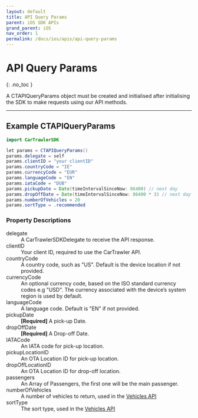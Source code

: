 ```yaml
---
layout: default
title: API Query Params
parent: iOS SDK APIs
grand_parent: iOS
nav_order: 1
permalink: /docs/ios/apis/api-query-params
---
```


# API Query Params

{: .no_toc }

A CTAPIQueryParams object must be created and initialised after initialising the SDK to make requests using our API methods.

---

## Example CTAPIQueryParams

```java
import CarTrawlerSDK

let params = CTAPIQueryParams()  
params.delegate = self
params.clientID = "your clientID"
params.countryCode = "IE"
params.currencyCode = "EUR"
params.languageCode = "EN"
params.iataCode = "DUB"
params.pickupDate = Date(timeIntervalSinceNow: 86400) // next day
params.dropOffDate = Date(timeIntervalSinceNow: 86400 * 3) // next day + 3 days
params.numberOfVehicles = 20
params.sortType = .recommended
```

### Property Descriptions

<dl>
<dt>delegate</dt>
<dd>A CarTrawlerSDKDelegate to receive the API response.</dd>
<dt>clientID</dt>
<dd>Your client ID, required to use the CarTrawler API.</dd>
<dt>countryCode</dt>
<dd>A country code, such as "US". Default is the device location if not provided.</dd>
<dt>currencyCode</dt>
<dd>An optional currency code, based on the ISO standard currency codes e.g "USD". The currency associated with the device’s system region is used by default.</dd>
<dt>languageCode</dt>
<dd>A language code. Default is "EN" if not provided.</dd>
<dt>pickupDate</dt>
<dd><b>[Required]</b> A pick-up Date.</dd>
<dt>dropOffDate</dt>
<dd><b>[Required]</b> A Drop-off Date.</dd>
<dt>IATACode </dt>
<dd>An IATA code for pick-up location.</dd>
<dt>pickupLocationID</dt>
<dd>An OTA Location ID for pick-up location.</dd>
<dt>dropOffLocationID</dt>
<dd>An OTA Location ID for drop-off location.</dd>
<dt>passengers</dt>
<dd>An Array of Passengers, the first one will be the main passenger.</dd>
<dt>numberOfVehicles</dt>
<dd>A number of vehicles to return, used in the <a href="/docs/ios/apis/vehicles">Vehicles API</a></dd>
<dt>sortType</dt>
<dd>The sort type, used in the <a href="/docs/ios/apis/vehicles">Vehicles API</a></dd>
</dl>